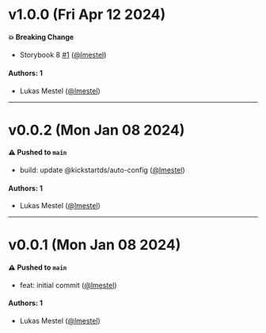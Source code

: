 # v1.0.0 (Fri Apr 12 2024)

#### 💥 Breaking Change

- Storybook 8 [#1](https://github.com/kickstartDS/storybook-addon-html/pull/1) ([@lmestel](https://github.com/lmestel))

#### Authors: 1

- Lukas Mestel ([@lmestel](https://github.com/lmestel))

---

# v0.0.2 (Mon Jan 08 2024)

#### ⚠️ Pushed to `main`

- build: update @kickstartds/auto-config ([@lmestel](https://github.com/lmestel))

#### Authors: 1

- Lukas Mestel ([@lmestel](https://github.com/lmestel))

---

# v0.0.1 (Mon Jan 08 2024)

#### ⚠️ Pushed to `main`

- feat: initial commit ([@lmestel](https://github.com/lmestel))

#### Authors: 1

- Lukas Mestel ([@lmestel](https://github.com/lmestel))
